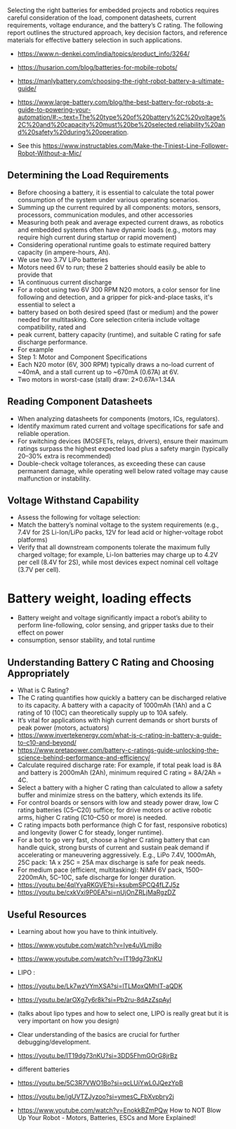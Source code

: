 Selecting the right batteries for embedded projects and robotics requires careful consideration of the load, component datasheets, current requirements, voltage endurance, and the battery’s C rating. The following report outlines the structured approach, key decision factors, and reference materials for effective battery selection in such applications.

- https://www.n-denkei.com/india/topics/product_info/3264/
- https://husarion.com/blog/batteries-for-mobile-robots/
- https://manlybattery.com/choosing-the-right-robot-battery-a-ultimate-guide/
- https://www.large-battery.com/blog/the-best-battery-for-robots-a-guide-to-powering-your-automation/#:~:text=The%20type%20of%20battery%2C%20voltage%2C%20and%20capacity%20must%20be%20selected,reliability%20and%20safety%20during%20operation.

- See this https://www.instructables.com/Make-the-Tiniest-Line-Follower-Robot-Without-a-Mic/

## Determining the Load Requirements
- Before choosing a battery, it is essential to calculate the total power consumption of the system under various operating scenarios.
- Summing up the current required by all components: motors, sensors, processors, communication modules, and other accessories
- Measuring both peak and average expected current draws, as robotics and embedded systems often have dynamic loads (e.g., motors may require high current during    startup or rapid movement)
- Considering operational runtime goals to estimate required battery capacity (in ampere-hours, Ah).
- We use two 3.7V LiPo batteries
- Motors need 6V to run; these 2 batteries should easily be able to provide that
- 1A continuous current discharge
- For a robot using two 6V 300 RPM N20 motors, a color sensor for line following and detection, and a gripper for pick-and-place tasks, it's essential to select a
- battery based on both desired speed (fast or medium) and the power needed for multitasking. Core selection criteria include voltage compatibility, rated and
- peak current, battery capacity (runtime), and suitable C rating for safe discharge performance.
- For example
- Step 1: Motor and Component Specifications
- Each N20 motor (6V, 300 RPM) typically draws a no-load current of ~40mA, and a stall current up to ~670mA (0.67A) at 6V.
- Two motors in worst-case (stall) draw: 2×0.67A=1.34A

## Reading Component Datasheets
- When analyzing datasheets for components (motors, ICs, regulators).
- Identify maximum rated current and voltage specifications for safe and reliable operation.
- For switching devices (MOSFETs, relays, drivers), ensure their maximum ratings surpass the highest expected load plus a safety margin (typically 20–30% extra is   recommended)
- Double-check voltage tolerances, as exceeding these can cause permanent damage, while operating well below rated voltage may cause malfunction or instability.

## Voltage Withstand Capability
- Assess the following for voltage selection:
- Match the battery’s nominal voltage to the system requirements (e.g., 7.4V for 2S Li-Ion/LiPo packs, 12V for lead acid or higher-voltage robot platforms)
- Verify that all downstream components tolerate the maximum fully charged voltage; for example, Li-Ion batteries may charge up to 4.2V per cell (8.4V for 2S),
  while most devices expect nominal cell voltage (3.7V per cell).

# Battery weight, loading effects
- Battery weight and voltage significantly impact a robot’s ability to perform line-following, color sensing, and gripper tasks due to their effect on power
- consumption, sensor stability, and total runtime
## Understanding Battery C Rating and Choosing Appropriately
- What is C Rating?
- The C rating quantifies how quickly a battery can be discharged relative to its capacity. A battery with a capacity of 1000mAh (1Ah) and a C rating of 10 (10C)
  can theoretically supply up to 10A safely.
- It’s vital for applications with high current demands or short bursts of peak power (motors, actuators)
- https://www.invertekenergy.com/what-is-c-rating-in-battery-a-guide-to-c10-and-beyond/
- https://www.pretapower.com/battery-c-ratings-guide-unlocking-the-science-behind-performance-and-efficiency/
- Calculate required discharge rate: For example, if total peak load is 8A and battery is 2000mAh (2Ah), minimum required C rating = 8A/2Ah = 4C.
- Select a battery with a higher C rating than calculated to allow a safety buffer and minimize stress on the battery, which extends its life.
- For control boards or sensors with low and steady power draw, low C rating batteries (C5–C20) suffice; for drive motors or active robotic arms, higher C rating
  (C10–C50 or more) is needed.
- C rating impacts both performance (high C for fast, responsive robotics) and longevity (lower C for steady, longer runtime).
- For a bot to go very fast, choose a higher C rating battery that can handle quick, strong bursts of current and sustain peak demand if accelerating or
  maneuvering aggressively. E.g., LiPo 7.4V, 1000mAh, 25C pack: 1A x 25C = 25A max discharge is safe for peak needs.
- For medium pace (efficient, multitasking): NiMH 6V pack, 1500–2200mAh, 5C–10C, safe discharge for longer duration.
- https://youtu.be/4qIYyaRKGVE?si=ksubmSPCQ4fLZJ5z
- https://youtu.be/cxkVxi9P0EA?si=nUjOnZRLjMaRgzDZ

  
## Useful Resources
- Learning about how you have to think intuitively.
- https://www.youtube.com/watch?v=Iye4uVLmj8o
- https://www.youtube.com/watch?v=IT19dg73nKU
  
- LIPO :
- https://youtu.be/Lk7wzVYmXSA?si=lTLMoxQMhIT-aQDK
- https://youtu.be/arOXg7y6r8k?si=Pb2ru-8dAzZspAyl
- (talks about lipo types and how to select one, LIPO is really great but it is very important on how you design)

- Clear understanding of the basics are crucial for further debugging/development.
- https://youtu.be/IT19dg73nKU?si=3DD5FhmGOrG8jrBz
- different batteries
- https://youtu.be/5C3R7VWO1Bo?si=qcLUiYwL0JQezYpB
- https://youtu.be/jgUVTZJyzoo?si=ymesC_FbXvpbry2j

- https://www.youtube.com/watch?v=EnokkBZmPQw  How to NOT Blow Up Your Robot - Motors, Batteries, ESCs and More Explained!




